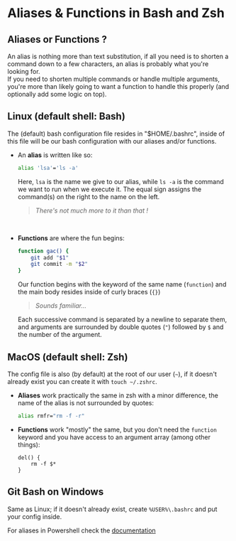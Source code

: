 # Aliases & Functions in Bash and Zsh

## Aliases or Functions ?

An alias is nothing more than text substitution, if all you need is to shorten a command down to a few characters, an alias is probably what you're looking for.  
If you need to shorten multiple commands or handle multiple arguments, you're more than likely going to want a function to handle this properly (and optionally add some logic on top).

## Linux (default shell: Bash)

The (default) bash configuration file resides in "$HOME/.bashrc", inside of this file will be our bash configuration with our aliases and/or functions.

- An **alias** is written like so:

  ```bash
  alias 'lsa'='ls -a'
  ```

  Here, `lsa` is the name we give to our alias, while `ls -a` is the command we want to run when we execute it. The equal sign assigns the command(s) on the right to the name on the left.

  > _There's not much more to it than that !_

<br>

- **Functions** are where the fun begins:

  ```bash
  function gac() {
      git add "$1"
      git commit -m "$2"
  }
  ```

  Our function begins with the keyword of the same name (`function`) and the main body resides inside of curly braces (`{}`)

  > _Sounds familiar..._

  Each successive command is separated by a newline to separate them, and arguments are surrounded by double quotes (`"`) followed by `$` and the number of the argument.

## MacOS (default shell: Zsh)

The config file is also (by default) at the root of our user (`~`), if it doesn't already exist you can create it with `touch ~/.zshrc`.

- **Aliases** work practically the same in zsh with a minor difference, the name of the alias is not surrounded by quotes:

  ```bash // 'zsh' doesn't have syntax highlighting
  alias rmfr="rm -f -r"
  ```

- **Functions** work "mostly" the same, but you don't need the `function` keyword and you have access to an argument array (among other things):

  ```
  del() {
      rm -f $*
  }
  ```

## Git Bash on Windows

Same as Linux; if it doesn't already exist, create `%USER%\.bashrc` and put your config inside.

For aliases in Powershell check the [documentation](https://learn.microsoft.com/en-us/powershell/module/microsoft.powershell.core/about/about_aliases)
